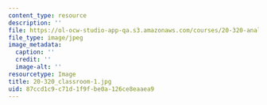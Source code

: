 ```yaml
---
content_type: resource
description: ''
file: https://ol-ocw-studio-app-qa.s3.amazonaws.com/courses/20-320-analysis-of-biomolecular-and-cellular-systems-fall-2012/87ccd1c9c71d1f9fbe0a126ce8eaaea9_20-320_classroom-1.jpg
file_type: image/jpeg
image_metadata:
  caption: ''
  credit: ''
  image-alt: ''
resourcetype: Image
title: 20-320_classroom-1.jpg
uid: 87ccd1c9-c71d-1f9f-be0a-126ce8eaaea9
---
```

